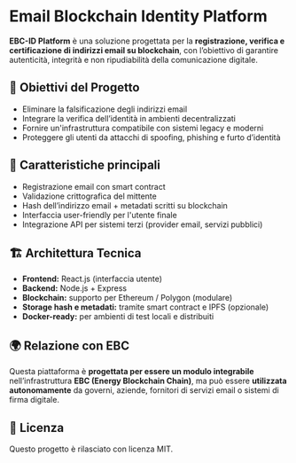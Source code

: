 # Email Blockchain Identity Platform

**EBC-ID Platform** è una soluzione progettata per la **registrazione, verifica e certificazione di indirizzi email su blockchain**, con l’obiettivo di garantire autenticità, integrità e non ripudiabilità della comunicazione digitale.

## 🚀 Obiettivi del Progetto

- Eliminare la falsificazione degli indirizzi email
- Integrare la verifica dell’identità in ambienti decentralizzati
- Fornire un'infrastruttura compatibile con sistemi legacy e moderni
- Proteggere gli utenti da attacchi di spoofing, phishing e furto d’identità

## 🔐 Caratteristiche principali

- Registrazione email con smart contract
- Validazione crittografica del mittente
- Hash dell’indirizzo email + metadati scritti su blockchain
- Interfaccia user-friendly per l'utente finale
- Integrazione API per sistemi terzi (provider email, servizi pubblici)

## 🏗️ Architettura Tecnica

- **Frontend:** React.js (interfaccia utente)
- **Backend:** Node.js + Express
- **Blockchain:** supporto per Ethereum / Polygon (modulare)
- **Storage hash e metadati:** tramite smart contract e IPFS (opzionale)
- **Docker-ready:** per ambienti di test locali e distribuiti

## 🌍 Relazione con EBC

Questa piattaforma è **progettata per essere un modulo integrabile** nell’infrastruttura **EBC (Energy Blockchain Chain)**, ma può essere **utilizzata autonomamente** da governi, aziende, fornitori di servizi email o sistemi di firma digitale.

## 📜 Licenza

Questo progetto è rilasciato con licenza MIT.
